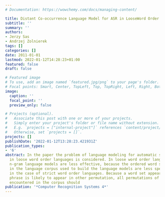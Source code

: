 ```yaml
---
# Documentation: https://wowchemy.com/docs/managing-content/

title: Distant Co-occurrence Language Model for ASR in LooseWord Order Languages
subtitle: ''
summary: ''
authors:
- Jerzy Sas
- Andrzej Zolnierek
tags: []
categories: []
date: 2011-01-01
lastmod: 2022-01-12T14:28:23+01:00
featured: false
draft: false

# Featured image
# To use, add an image named `featured.jpg/png` to your page's folder.
# Focal points: Smart, Center, TopLeft, Top, TopRight, Left, Right, BottomLeft, Bottom, BottomRight.
image:
  caption: ''
  focal_point: ''
  preview_only: false

# Projects (optional).
#   Associate this post with one or more of your projects.
#   Simply enter your project's folder or file name without extension.
#   E.g. `projects = ["internal-project"]` references `content/project/deep-learning/index.md`.
#   Otherwise, set `projects = []`.
projects: []
publishDate: '2022-01-12T13:28:23.421931Z'
publication_types:
- '6'
abstract: In the paper the problem of language modeling for automatic speech recognition
  in loose word order languages is considered. In loose word order languages classical
  n-gram language models are less effective, because the ordered word sequences encountered
  in the language corpus used to build the language models are less specific than
  in the case of strict word order languages. Because a word set appearing in the
  phrase is likely to appear in other permutation, all permutations of word sequences
  encountered in the corpus should
publication: '*Computer Recognition Systems 4*'
---
```

